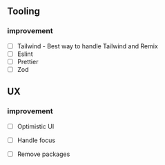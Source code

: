## Tooling

### improvement

- [ ] Tailwind - Best way to handle Tailwind and Remix
- [ ] Eslint
- [ ] Prettier
- [ ] Zod

## UX

### improvement

- [ ] Optimistic UI
- [ ] Handle focus

- [ ] Remove packages
